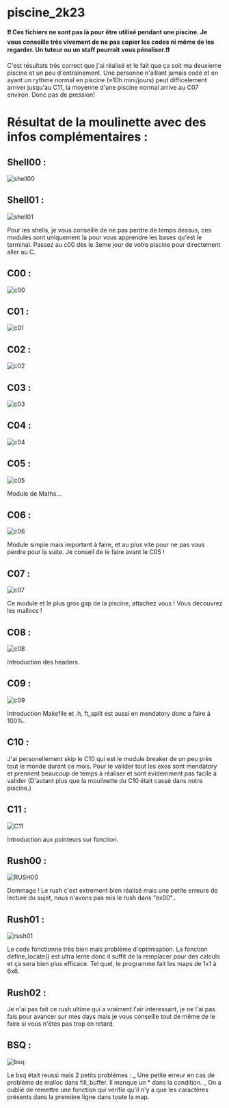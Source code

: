 # piscine_2k23

<strong>❗❗ Ces fichiers ne sont pas là pour être utilisé pendant une piscine. Je vous conseille très vivement de ne pas copier les codes ni même de les regarder. Un tuteur ou un staff pourrait vous pénaliser.❗❗</strong>

C'est résultats très correct que j'ai réalisé et le fait que ça soit ma deuxieme piscine et un peu d'entrainement. Une personne n'aillant jamais codé et en ayant un rythme normal en piscine (≈10h mini/jours) peut difficelement arriver jusqu'au C11, la moyenne d'une piscine normal arrive au C07 environ. Donc pas de pression!

<h1>Résultat de la moulinette avec des infos complémentaires : </h1>

<h2>Shell00 :</h2>

![shell00](https://github.com/Misthaa/piscine_2k23/assets/113677180/36cffc7d-d0d8-4beb-8862-b674d39f8522)

<h2>Shell01 :</h2>

![shell01](https://github.com/Misthaa/piscine_2k23/assets/113677180/fc93baaf-4a86-4d8e-b5c9-6e558d4666d1)

Pour les shells, je vous conseille de ne pas perdre de temps dessus, ces modules sont uniquement la pour vous apprendre les bases qu'est le terminal. Passez au c00 dès le 3eme jour de votre piscine pour directement aller au C.

<h2>C00 :</h2>

![c00](https://github.com/Misthaa/piscine_2k23/assets/113677180/2dc7c670-cba4-4408-974b-0446407a7992)

<h2>C01 :</h2>

![c01](https://github.com/Misthaa/piscine_2k23/assets/113677180/0185cf05-6416-42c2-8e4e-5b956d2d1209)

<h2>C02 :</h2>

![c02](https://github.com/Misthaa/piscine_2k23/assets/113677180/b036a48a-0ab0-4fc8-a38c-3437b857398b)

<h2>C03 :</h2>

![c03](https://github.com/Misthaa/piscine_2k23/assets/113677180/c63dd35d-48be-4d6f-b88b-78309f4dbe89)

<h2>C04 :</h2>

![c04](https://github.com/Misthaa/piscine_2k23/assets/113677180/2f5069b5-aa11-489b-bf39-985300f07e53)

<h2>C05 :</h2>

![c05](https://github.com/Misthaa/piscine_2k23/assets/113677180/06b9d68e-b19d-4a0c-ab13-e253dd49441e)

Module de Maths...

<h2>C06 :</h2>

![c06](https://github.com/Misthaa/piscine_2k23/assets/113677180/66a5ae17-7dbb-4bd4-b4c8-8c37bc428ba2)

Module simple mais important à faire, et au plus vite pour ne pas vous perdre pour la suite. Je conseil de le faire avant le C05 !

<h2>C07 :</h2>

![c07](https://github.com/Misthaa/piscine_2k23/assets/113677180/9bbce0d9-8e69-46ad-9bac-2456f5c17e8f)

Ce module et le plus gros gap de la piscine, attachez vous ! Vous découvrez les mallocs !

<h2>C08 :</h2>

![c08](https://github.com/Misthaa/piscine_2k23/assets/113677180/6ef9d51b-e8ec-416d-a728-2e8cd339c5fb)

Introduction des headers.

<h2>C09 :</h2>

![c09](https://github.com/Misthaa/piscine_2k23/assets/113677180/f6221009-46db-4f77-ae9a-bd7f351e55a2)

Introduction Makefile et .h, ft_split est aussi en mendatory donc a faire à 100%.

<h2>C10 :</h2>

J'ai personellement skip le C10 qui est le module breaker de un peu près tout le monde durant ce mois. Pour le valider tout les exos sont mendatory et prennent beaucoup de temps à réaliser et sont évidemment pas facile à valider (D'autant plus que la moulinette du C10 était cassé dans notre piscine.)

<h2>C11 :</h2>

![C11](https://github.com/Misthaa/piscine_2k23/assets/113677180/223c2242-ba85-404e-8f1d-89a70a04a80f)

Introduction aux pointeurs sur fonction.

<h2>Rush00 :</h2>

![RUSH00](https://github.com/Misthaa/piscine_2k23/assets/113677180/db4e1c42-2fe5-4ae7-8e02-005fe4f68098)

Dommage ! Le rush c'est extrement bien réalisé mais une petite erreure de lecture du sujet, nous n'avons pas mis le rush dans "ex00"..

<h2>Rush01 :</h2>

![rush01](https://github.com/Kum1ta/piscine_072023/assets/59119791/45493f9e-0649-4f1e-96de-9ec59d0f3151)

Le code fonctionne très bien mais problème d'optimisation. La fonction define_locate() est ultra lente donc il suffit de la remplacer pour des calculs et ça sera bien plus efficace. Tel quel, le programme fait les maps de 1x1 à 6x6.

<h2>Rush02 :</h2>

Je n'ai pas fait ce rush ultime qui a vraiment l'air interessant, je ne l'ai pas fais pour avancer sur mes days mais je vous conseille tout de même de le faire si vous n'êtes pas trop en retard.

<h2>BSQ :</h2>

![bsq](https://github.com/Kum1ta/piscine_072023/assets/59119791/114a7f5c-f754-427d-a42f-6f24b9c22024)

Le bsq était reussi mais 2 petits problémes : 
_ Une petite erreur en cas de problème de malloc dans fill_buffer. Il manque un * dans la condition.
_ On a oublié de remettre une fonction qui verifie qu'il n'y a que les caractères présents dans la première ligne dans toute la map.
